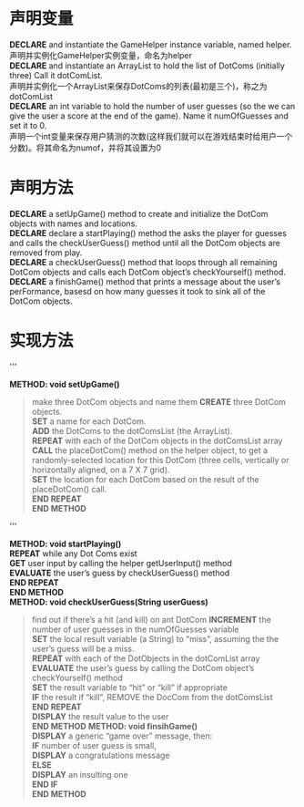 # 声明变量
**DECLARE** and instantiate the GameHelper instance variable, named helper.  
声明并实例化GameHelper实例变量，命名为helper  
**DECLARE** and instantiate an ArrayList to hold the list of DotComs (initially three) Call it dotComList.  
声明并实例化一个ArrayList来保存DotComs的列表(最初是三个)，称之为dotComList  
**DECLARE** an int variable to hold the number of user guesses (so the we can give the user a score at the end of the game). Name it numOfGuesses and set it to 0.  
声明一个int变量来保存用户猜测的次数(这样我们就可以在游戏结束时给用户一个分数)。将其命名为numof，并将其设置为0  
# 声明方法
**DECLARE** a setUpGame() method to create and initialize the DotCom objects with names and locations.  
**DECLARE** declare a startPlaying() method the asks the player for guesses and calls the checkUserGuess() method until all the DotCom objects are removed    from play.  
**DECLARE** a checkUserGuess() method that loops through all remaining DotCom objects and calls each DotCom object’s checkYourself() method.  
**DECLARE** a finishGame() method that prints a message about the user’s perFormance, basesd on how many guesses it took to sink all of the DotCom objects.  
# 实现方法

'''

**METHOD: void setUpGame()**  
> make three DotCom objects and name them
	**CREATE** three DotCom objects.  
	**SET** a name for each DotCom.  
	**ADD** the DotComs to the dotComsList (the ArrayList).  
	**REPEAT** with each of the DotCom objects in the dotComsList array  
		**CALL** the placeDotCom() method on the helper object, to get a randomly-selected location for this DotCom (three cells, vertically or horizontally aligned, on a 7 X 7 grid).  
		**SET** the location for each DotCom based on  the result of the placeDotCom() call.  
	**END REPEAT**  
**END METHOD** 

''' 

**METHOD: void startPlaying()**  
**REPEAT** while any Dot Coms exist  
**GET** user input by calling the helper getUserInput() method  
**EVALUATE** the user’s guess by checkUserGuess() method  
**END REPEAT**  
**END METHOD**  
**METHOD: void checkUserGuess(String userGuess)**  
> find out if there’s a hit (and kill) on ant DotCom
**INCREMENT** the number of user guesses in the numOfGuesses variable  
**SET** the local result variable (a String) to “miss”, assuming the the user’s guess will be a miss.  
**REPEAT** with each of the DotObjects in the dotComList array  
**EVALUATE** the user’s guess by calling the DotCom object’s checkYourself() method  
**SET** the result variable to “hit” or “kill” if appropriate  
**IF** the result if “kill”, REMOVE the DocCom from the dotComsList  
**END REPEAT**  
**DISPLAY** the result value to the user  
**END METHOD** 
**METHOD: void finsihGame()**  
**DISPLAY** a generic “game over” message, then:  
**IF** number of user guess is small,  
**DISPLAY** a congratulations message  
**ELSE**  
**DISPLAY** an insulting one  
**END IF**  
**END METHOD**  